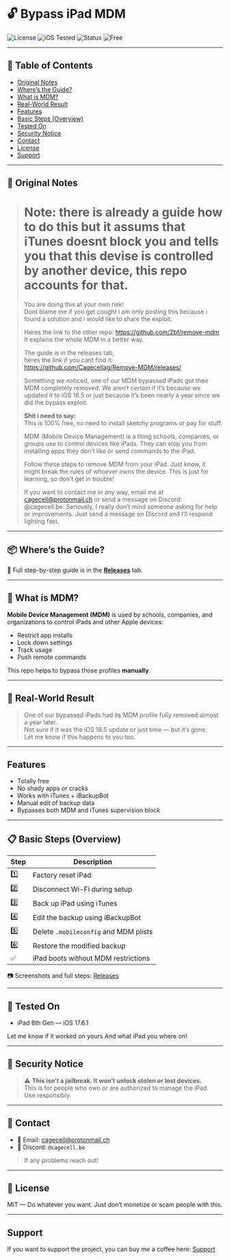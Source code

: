 # 🔓 Bypass iPad MDM

![License](https://img.shields.io/badge/license-MIT-green.svg)
![iOS Tested](https://img.shields.io/badge/iOS-17.6.1-blue)
![Status](https://img.shields.io/badge/status-Working-success)
![Free](https://img.shields.io/badge/100%25-Free-brightgreen)

---

## 📖 Table of Contents

- [Original Notes](#-original-notes)
- [Where’s the Guide?](#-wheres-the-guide)
- [What is MDM?](#-what-is-mdm)
- [Real-World Result](#-real-world-result)
- [Features](#Features)
- [Basic Steps (Overview)](#-basic-steps-overview)
- [Tested On](#-tested-on)
- [Security Notice](#-security-notice)
- [Contact](#-contact)
- [License](#-license)
- [Support](#-support)

---

## 📝 Original Notes

> # Note: there is already a guide how to do this but it assums that iTunes doesnt block you and tells you that this devise is controlled by another device, this repo accounts for that.  
> You are doing this at your own risk!  
> Dont blame me if you get cought i am only posting this because i found a solution and i would like to share the exploit.  
>
> Heres the link to the other repo: https://github.com/2bf/remove-mdm  
> It explains the whole MDM in a better way.  
>
> The guide is in the releases tab,  
> heres the link if you cant find it: https://github.com/Cagecellag/Remove-MDM/releases/  
>
> Something we noticed, one of our MDM bypassed iPads got their MDM completely removed. We aren’t certain if it’s because we updated it to iOS 18.5 or just because it’s been nearly a year since we did the bypass exploit.  
>
> **Shit i need to say:**  
> This is 100% free, no need to install sketchy programs or pay for stuff.  
>
> MDM (Mobile Device Management) is a thing schools, companies, or groups use to control devices like iPads. They can stop you from installing apps they don’t like or send commands to the iPad.  
>
> Follow these steps to remove MDM from your iPad. Just know, it might break the rules of whoever owns the device. This is just for learning, so don’t get in trouble!  
>
> If you want to contact me in any way, email me at cagecell@protonmail.ch or send a message on Discord: @cagecell.be. Seriously, I really don’t mind someone asking for help or improvements. Just send a message on Discord and I’ll respond lighting fast.  

---

## 📦 Where’s the Guide?

📍 Full step-by-step guide is in the [**Releases**](https://github.com/Cagecellag/Remove-MDM/releases) tab.

---

## 🤔 What is MDM?

**Mobile Device Management (MDM)** is used by schools, companies, and organizations to control iPads and other Apple devices:

- Restrict app installs
- Lock down settings
- Track usage
- Push remote commands

This repo helps to bypass those profiles **manually**.

---

## 🧪 Real-World Result

> One of our bypassed iPads had its MDM profile fully removed almost a year later.  
> Not sure if it was the iOS 18.5 update or just time — but it’s gone.  
> Let me know if this happens to you too.

---

##  Features

-  Totally free
-  No shady apps or cracks
-  Works with iTunes + iBackupBot
-  Manual edit of backup data
-  Bypasses both MDM and iTunes supervision block

---

## 📋 Basic Steps (Overview)

| Step | Description |
|------|-------------|
| 1️⃣ | Factory reset iPad |
| 2️⃣ | Disconnect Wi-Fi during setup |
| 3️⃣ | Back up iPad using iTunes |
| 4️⃣ | Edit the backup using iBackupBot |
| 5️⃣ | Delete `.mobileconfig` and MDM plists |
| 6️⃣ | Restore the modified backup |
| ✅ | iPad boots without MDM restrictions |

📷 Screenshots and full steps: [Releases](https://github.com/Cagecellag/Remove-MDM/releases)

---

## 🧪 Tested On

- iPad 8th Gen — iOS 17.6.1    

Let me know if it worked on yours And what iPad you where on!

---

## 🔐 Security Notice

> ⚠️ **This isn’t a jailbreak. It won’t unlock stolen or lost devices.**  
> This is for people who own or are authorized to manage the iPad.  
> Use responsibly.

---

## 💬 Contact

- 📧 Email: [cagecell@protonmail.ch](mailto:cagecell@protonmail.ch)  
- 💬 Discord: `@cagecell.be`

> If any problems reach out!

---

## 📜 License

MIT — Do whatever you want. Just don’t monetize or scam people with this.

---

##  Support 
If you want to support the project, you can buy me a coffee here: [Support](https://ko-fi.com/realstmh)
